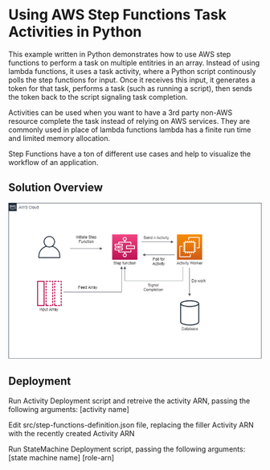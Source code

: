 # Using AWS Step Functions Task Activities in Python

This example written in Python demonstrates how to use AWS step functions to perform a task on multiple entitries in an array. Instead of using lambda functions, it uses a task activity, where a Python script continously polls the step functions for input. Once it receives this input, it generates a token for that task, performs a task (such as running a script), then sends the token back to the script signaling task completion. 

Activities can be used when you want to have a 3rd party non-AWS resource complete the task instead of relying on AWS services. They are commonly used in place of lambda functions lambda has a finite run time and limited memory allocation. 

Step Functions have a ton of different use cases and help to visualize the workflow of an application. 

## **Solution Overview**

![Solution Diagram](https://raw.githubusercontent.com/hrmcardle0/step-functions-activity/main/diagram.png)

## **Deployment**

Run Activity Deployment script and retreive the activity ARN, passing the following arguments: [activity name]

Edit src/step-functions-definition.json file, replacing the filler Activity ARN with the recently created Activity ARN

Run StateMachine Deployment script, passing the following arguments: [state machine name] [role-arn]